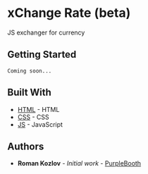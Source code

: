 # xChange Rate (beta)

JS exchanger for currency

## Getting Started
```
Coming soon...
```

## Built With

* [HTML](http://www.dropwizard.io/1.0.2/docs/) - HTML
* [CSS](https://maven.apache.org/) - CSS
* [JS](https://rometools.github.io/rome/) - JavaScript


## Authors

* **Roman Kozlov** - *Initial work* - [PurpleBooth](https://github.com/the-NZA)

